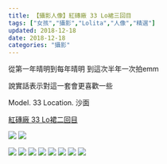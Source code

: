 ```yaml
---
title: 【攝影人像】紅磚廠 33 Lo裙三回目
tags: ["女孩","攝影","Lolita","人像","精選"]
updated: 2018-12-18
date: 2018-12-18
categories: "攝影"
---
```


從第一年晴明到每年晴明 到這次半年一次拍emm

說實話表示對這一套會更喜歡一些

Model. 33
Location. 沙面

[紅磚廠 33 Lo裙二回目](/post/攝影/redtory-33/index.html)

![](/asset/images/大学/沙面33/AIMG_3910.jpg)
![](/asset/images/大学/沙面33/DIMG_4014.jpg)
<!--more-->
![](/asset/images/大学/沙面33/AIMG_4083.jpg)
![](/asset/images/大学/沙面33/BIMG_3943.jpg)
![](/asset/images/大学/沙面33/BIMG_3962.jpg)
![](/asset/images/大学/沙面33/CIMG_4143.jpg)
![](/asset/images/大学/沙面33/CIMG_4160.jpg)
![](/asset/images/大学/沙面33/CIMG_4168.jpg)
![](/asset/images/大学/沙面33/CIMG_4186.jpg)
![](/asset/images/大学/沙面33/DIMG_4017.jpg)
